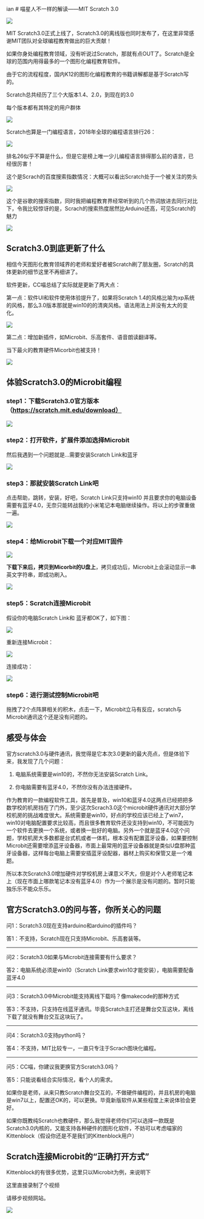 ian # 喵星人不一样的解读——MIT Scratch 3.0

![](./scratch/04.png)

MIT Scratch3.0正式上线了，Scratch3.0的离线版也同时发布了，在这里非常感谢MIT团队对全球编程教育做出的巨大贡献！

如果你身处编程教育领域，没有听说过Scratch，那就有点OUT了。Scratch是全球的范围内用得最多的一个图形化编程教育软件。

由于它的流程程度，国内K12的图形化编程教育的书籍讲解都是基于Scratch写的。

Scratch总共经历了三个大版本1.4、2.0，到现在的3.0

每个版本都有其特定的用户群体

![](./scratch/05.png)

Scratch也算是一门编程语言，2018年全球的编程语言排行26：

![](./scratch/01.png)

排名26似乎不算是什么，但是它是榜上唯一少儿编程语言排得那么前的语言，已经很厉害！

这个是Scrach的百度搜索指数情况：大概可以看出Scratch处于一个被关注的势头

![](./scratch/02.png)

这个是谷歌的搜索指数，同时我把编程教育界经常听到的几个热词放进去同行对比下，令我比较惊讶的是，Scrach的搜索热度居然比Arduino还高，可见Scratch的魅力

![](./scratch/03.png)

## Scratch3.0到底更新了什么

相信今天图形化教育领域界的老师和爱好者被Scratch刷了朋友圈，Scratch的具体更新的细节这里不再细讲了。

软件更新，CC喵总结了实际就是更新了两大点：

第一点：软件UI和软件使用体验提升了，如果将Scratch 1.4的风格比喻为xp系统的风格，那么3.0版本那就是win10的的清爽风格。语法用法上并没有太大的变化。

![](./scratch/06.png)

第二点：增加新插件，如Microbit、乐高套件、语音朗读翻译等。

当下最火的教育硬件Micorbit也被支持！

![](./scratch/07.png)

## 体验Scratch3.0的Microbit编程

### step1：下载Scratch3.0官方版本（https://scratch.mit.edu/download）

![](./scratch/09.png)

### step2：打开软件，扩展件添加选择Microbit

然后我遇到一个问题就是...需要安装Scratch Link和蓝牙

![](./scratch/08.png)

### step3：那就安装Scratch Link吧

点击帮助，跳转，安装，好吧，Scratch Link只支持win10 并且要求你的电脑设备需要有蓝牙4.0，无奈只能转战我的小米笔记本电脑继续操作。将以上的步骤重做一遍。

![](./scratch/10.png)

### step4：给Microbit下载一个对应MIT固件

![](./scratch/11.png)

**下载下来后，拷贝到Micorbit的U盘上**，拷贝成功后，Microbit上会滚动显示一串英文字符串，即成功刷入。

![](./scratch/12.png)

### step5：Scratch连接Microbit

假设你的电脑Scratch Link和 蓝牙都OK了，如下图：

![](./scratch/15.png)

重新连接Microbit：

![](./scratch/13.png)

连接成功：

![](./scratch/14.png)

### step6：进行测试控制Microbit吧

拖拽了2个点阵屏相关的积木，点击一下，Microbit立马有反应，scratch与Microbit通讯这个还是没有问题的。

## 感受与体会

官方scratch3.0与硬件通讯，我觉得是它本次3.0更新的最大亮点，但是体验下来，我发现了几个问题：

1. 电脑系统需要是win10的，不然你无法安装Scratch Link。

2. 你电脑需要有蓝牙4.0，不然你没有办法连接硬件。

作为教育的一款编程软件工具，首先是普及，win10和蓝牙4.0这两点已经把把多数学校的机房挡在了门外，至少这次Scrach3.0这个microbit硬件通讯对大部分学校机房的挑战难度很大。系统需要是win10，好点的学校应该已经上了win7，win10对电脑配置要求比较高，而且很多教育软件还没支持到win10，不可能因为一个软件去更换一个系统，或者换一批好的电脑。另外一个就是蓝牙4.0这个问题，学校机房大多数都是台式机或者一体机，根本没有配置蓝牙设备，如果要控制Microbit还需要增添蓝牙设备器，市面上最常用的蓝牙设备器就是类似U盘那种蓝牙设备器，这样每台电脑上需要安插蓝牙设配器，器材上购买和保管又是一个难题。

所以本次Scratch3.0增加硬件对学校机房上课意义不大，但是对个人老师笔记本上（现在市面上哪款笔记本没有蓝牙4.0）作为一个展示是没有问题的。暂时只能独乐乐不能众乐乐。

## 官方Scratch3.0的问与答，你所关心的问题

问1：Scratch3.0现在支持arduino和arduino的插件吗？

答1：不支持，Scratch现在只支持Microbit、乐高套装等。

----------

问2：Scratch3.0如果与Microbit连接需要有什么要求？

答2：电脑系统必须是win10（Scratch Link要求win10才能安装），电脑需要配备蓝牙4.0

----------

问3：Scratch3.0中Microbit能支持离线下载吗？像makecode的那种方式

答3：不支持，只支持在线蓝牙通讯。毕竟Scratch主打还是舞台交互这块，离线下载了就没有舞台交互这块玩了。

----------

问4：Scratch3.0支持python吗？

答4：不支持，MIT比较专一，一直只专注于Scrach图块化编程。

----------

问5：CC喵，你建议我更换官方Scratch3.0吗？

答5：只能说看结合实际情况，看个人的需求。

如果你是老师，从来只教Scratch舞台交互的，不做硬件编程的，并且机房的电脑是win7以上，配置还OK的，可以更换。毕竟新版软件从某些程度上来说体验会更好。

如果你既教纯Scratch也教硬件，那么我觉得老师你们可以选择一款既是Scratch3.0内核的，又能支持各种硬件的图形化软件，不妨可以考虑喵家的Kittenblock（假设你还是不是我们的Kittenblock用户）

## Scratch连接Microbit的“正确打开方式”

Kittenblock的有很多优势，这里只以Microbit为例，来说明下

这里直接录制了个视频

请移步视频网站。

![](./scratch/16.png)
